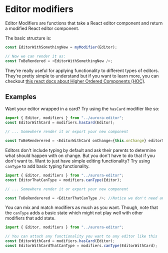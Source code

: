 # Editor modifiers
Editor Modifiers are functions that take a React editor component and return a modified React editor component. 

The basic structure is:

``` js 
const EditorWithSomethingNew = myModifier(Editor); 

// Now we can render it as:
const ToBeRendered = <EditorWithSomethingNew />;
```

They're really useful for applying functionality to different types of editors. They're pretty simple to understand but if you want to learn more, you can checkout [this react docs about Higher Ordered Components (HOC)](https://facebook.github.io/react/docs/higher-order-components.html).

## Examples

Want your editor wrapped in a card? Try using the `hasCard` modifier like so:

``` js 
import { Editor, modifiers } from "../aurora-editor";
const EditorWithCard = modifiers.hasCard(Editor);

// ... Somewhere render it or export your new component

const ToBeRenderered = <EditorWithCard onChange={this.onChange} editorState={this.props.editorState}/> 
```

Editors don't include typing by default and ask their parents to determine what should happen with on change. But you don't have to do that if you don't want to. Want to just have simple editing functionality? Try using `canType` to add basic typing functionality.

``` js
import { Editor, modifiers } from "../aurora-editor";
const EditorThatCanType = modifiers.canType(Editor);

// ... Somewhere render it or export your new component

const ToBeRenderered = <EditorThatCanType />; //Notice we don't need any props 
```

You can mix and match modifiers as much as you want. Though, note that the `canType` adds a basic state which might not play well with other modifiers that add state.

``` js 
import { Editor, modifiers } from "../aurora-editor";

// You can attach any functionality you want to any editor like this
const EditorWithCard = modifiers.hasCard(Editor);
const EditorWithCardThatCanType = modifiers.canType(EditorWithCard);
```